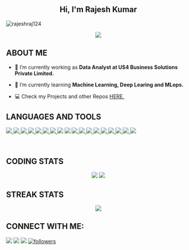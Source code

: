 <h2 align="center">Hi, I'm Rajesh Kumar</h2>

<p align="left"> <img src="https://komarev.com/ghpvc/?username=rajeshraj124&label=Profile%20views&color=0e75b6&style=flat" alt="rajeshraj124" /> </p>

<div align='center'>
<img src='https://readme-typing-svg.herokuapp.com/?font=ubuntu&color=16A085&center=true&lines=Data+Scientist;Data+Analyst;Data+Enthusiast!'/>
</div>


## **ABOUT ME**

- 🔭 I’m currently working as **Data Analyst at US4 Business Solutions Private Limited.**

- 🌱 I’m currently learning **Machine Learning, Deep Learing and MLops.**

- 💻 Check my Projects and other Repos [HERE.](https://github.com/rajeshraj124?tab=repositories)

## **LANGUAGES AND TOOLS**

<p align="left"> 
    <a href="https://www.python.org" target="_blank"> <img src="https://img.shields.io/badge/python-3670A0?style=for-the-badge&logo=python&logoColor=ffdd54"/> </a> 
    <a href="https://pandas.pydata.org/" target="_blank"> <img src="https://img.shields.io/badge/pandas-%23150458.svg?style=for-the-badge&logo=pandas&logoColor=white"      /> </a> 
    <a href="https://numpy.org/" target="_blank"> <img src="https://img.shields.io/badge/Numpy-777BB4?style=for-the-badge&logo=numpy&logoColor=white"> </a>
    <a href="https://jupyter.org/" target="_blank"> <img src="https://img.shields.io/badge/Jupyter-F37626.svg?&style=for-the-badge&logo=Jupyter&logoColor=white"/> </a>
    <a href="https://www.mongodb.com/" target="_blank"> <img src="https://img.shields.io/badge/MongoDB-%234ea94b.svg?style=for-the-badge&logo=mongodb&logoColor=white"/> </a>
    <a href="https://scikit-learn.org/stable/" target="_blank"> <img src="https://img.shields.io/badge/scikit--learn-%23F7931E.svg?style=for-the-badge&logo=scikit-learn&logoColor=white"/> </a> 
    <a href="https://plotly.com/" target="_blank"> <img src="https://img.shields.io/badge/Plotly-%233F4F75.svg?style=for-the-badge&logo=plotly&logoColor=white"/> </a>
    <a href="https://www.jetbrains.com/pycharm/" target="_blank"> <img src="https://img.shields.io/badge/PyCharm-000000.svg?&style=for-the-badge&logo=PyCharm&logoColor=white"/></a>
    <a href="https://flask.palletsprojects.com/en/2.1.x/" target="_blank"> <img src="https://img.shields.io/badge/Flask-000000?style=for-the-badge&logo=flask&logoColor=white"/></a>
     <a href="https://streamlit.io/" target="_blank"> <img src="https://img.shields.io/badge/Streamlit-FF4B4B?style=for-the-badge&logo=Streamlit&logoColor=white"/> </a>
    <a href="https://www.docker.com/" target="_blank"> <img src="https://img.shields.io/badge/Docker-2CA5E0?style=for-the-badge&logo=docker&logoColor=white"/> </a>
    <a href="https://www.heroku.com" target="_blank"> <img src="https://img.shields.io/badge/Heroku-430098?style=for-the-badge&logo=heroku&logoColor=white"/> </a>
    <a href="https://www.microsoft.com/en-in/microsoft-365/excel" target="_blank"> <img src="https://img.shields.io/badge/Microsoft_Excel-217346?style=for-the-badge&logo=microsoft-excel&logoColor=white"/> </a> 
    <a href="https://public.tableau.com/app/profile/aravind1998#!/?newProfile=&activeTab=0" target="_blank"> <img src="https://img.shields.io/badge/Tableau-E97627?style=for-the-badge&logo=Tableau&logoColor=white"/> </a>
    <a href="https://https://www.postgresql.org//" target="_blank"> <img src="https://img.shields.io/badge/PostgreSQL-316192?style=for-the-badge&logo=postgresql&logoColor=white"/> </a>   
    <a href="https://powerbi.microsoft.com/en-au/" target="_blank"> <img src="https://img.shields.io/badge/PowerBI-F2C811?style=for-the-badge&logo=Power%20BI&logoColor=white"/> </a>
 <a href="https://www.mysql.com/" target="_blank"> <img src="https://img.shields.io/badge/mysql-%2300f.svg?style=for-the-badge&logo=mysql&logoColor=white"/> </a>
   <a href="https://www.sqlite.org/index.html" target="_blank"> <img src="https://img.shields.io/badge/sqlite-%2307405e.svg?style=for-the-badge&logo=sqlite&logoColor=white"/> </a>
</p>
<br/>

## **CODING STATS**
<p align = 'center'>
    <img src='https://github-readme-stats.vercel.app/api?username=rajeshraj124&count_private=true&include_all_commits=true&show_icons=true&theme=gotham&hide_border=true&line_height=27'/>
    <img src='https://github-readme-stats.vercel.app/api/top-langs/?username=rajeshraj124&show_icons=true&hide=php,html,typescript,css,markdown,python&theme=gotham&line_height=27&hide_border=true'/>
</p>

## **STREAK STATS**
<p align = 'center'>
    <img src='https://github-readme-streak-stats.herokuapp.com/?user=rajeshraj124&theme=gotham&hide_border=true'>
</p>

## **CONNECT WITH ME**:
<p align="left">
<a href = "https://www.linkedin.com/in/rajeshraj124/"><img src="https://img.shields.io/badge/LinkedIn-0077B5?style=for-the-badge&logo=linkedin&logoColor=white"/></a>
<a href = "https://twitter.com/rajesh_9560"><img src="https://img.shields.io/badge/Twitter-1DA1F2?style=for-the-badge&logo=twitter&logoColor=white"/></a>
<a href = "https://www.instagram.com/"><img src="https://img.shields.io/badge/Instagram-E4405F?style=for-the-badge&logo=instagram&logoColor=white"/></a>
<a href='https://github.com/rajeshraj124?tab=followers'>
   <img alt='followers' title='Follow Me on GitHub' src='https://custom-icon-badges.herokuapp.com/github/followers/rajeshraj124?color=236ad3&labelColor=1155ba&style=for-the-badge&logo=person-add&label=Follow&logoColor=white'/>
<br>
</a>

